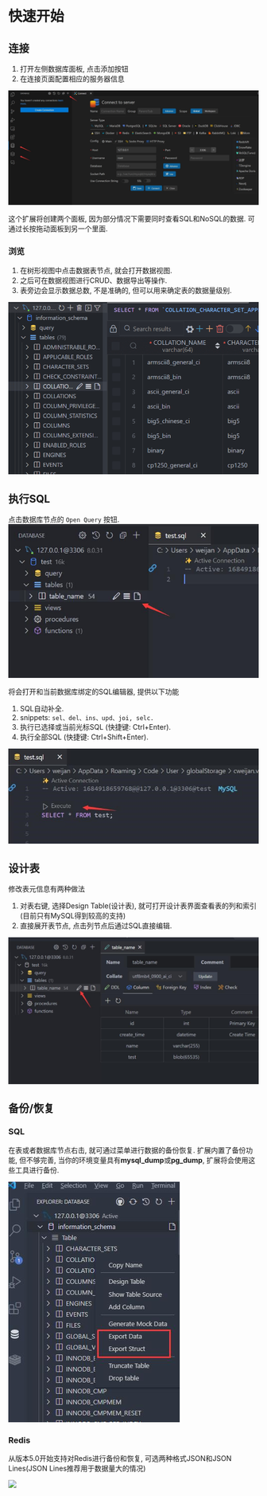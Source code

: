 # 快速开始

## 连接

1. 打开左侧数据库面板, 点击添加按钮
2. 在连接页面配置相应的服务器信息

![connection](../images/connection.jpg)

这个扩展将创建两个面板, 因为部分情况下需要同时查看SQL和NoSQL的数据. 可通过长按拖动面板到另一个里面.

### 浏览

1. 在树形视图中点击数据表节点, 就会打开数据视图.
2. 之后可在数据视图进行CRUD、数据导出等操作.
3. 表旁边会显示数据总数, 不是准确的, 但可以用来确定表的数据量级别.

![](../images/view.png)

## 执行SQL

点击数据库节点的 `Open Query` 按钮.![newquery](../images/newquery.jpg)

将会打开和当前数据库绑定的SQL编辑器, 提供以下功能

1. SQL自动补全.
2. snippets: `sel、del、ins、upd、joi, selc.`
3. 执行已选择或当前光标SQL (快捷键: Ctrl+Enter).
4. 执行全部SQL (快捷键: Ctrl+Shift+Enter).

![run](../images/run.jpg)

## 设计表

修改表元信息有两种做法

1. 对表右键, 选择Design Table(设计表), 就可打开设计表界面查看表的列和索引 (目前只有MySQL得到较高的支持)
2. 直接展开表节点, 点击列节点后通过SQL直接编辑.

![](../images/design.jpg)

## 备份/恢复

### SQL

在表或者数据库节点右击, 就可通过菜单进行数据的备份恢复. 扩展内置了备份功能, 但不够完善, 当你的环境变量具有**mysql_dump**或**pg_dump**, 扩展将会使用这些工具进行备份.

![bakcup](../images/Backup.jpg)

### Redis

从版本5.0开始支持对Redis进行备份和恢复, 可选两种格式JSON和JSON Lines(JSON Lines推荐用于数据量大的情况)

![](https://doc.database-client.com/image/database/redis-backup.png)

